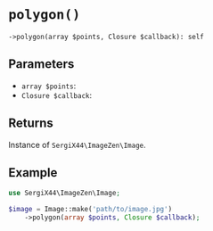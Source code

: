 # `polygon()`

```
->polygon(array $points, Closure $callback): self
```
## Parameters

- `array $points`: 
- `Closure $callback`: 


## Returns

Instance of `SergiX44\ImageZen\Image`.

## Example

```php
use SergiX44\ImageZen\Image;

$image = Image::make('path/to/image.jpg')
    ->polygon(array $points, Closure $callback);

```
